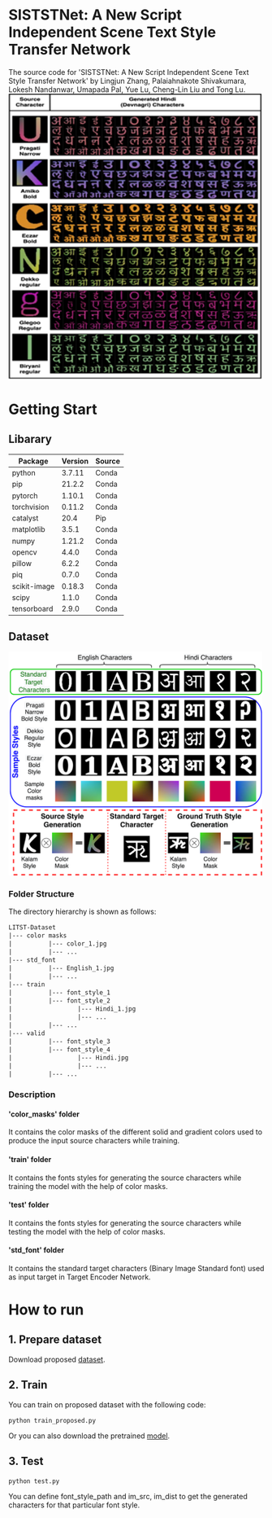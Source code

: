 # SISTSTNet: A New Script Independent Scene Text Style Transfer Network
The source code for 'SISTSTNet: A New Script Independent Scene Text Style Transfer Network' by Lingjun Zhang, Palaiahnakote Shivakumara, Lokesh Nandanwar, Umapada Pal, Yue Lu, Cheng-Lin Liu and Tong Lu. <br>
<img src="/pics/someresults.png" width="500px">
# Getting Start
## Libarary
| Package |	Version | Source |
| ------- | ------- | ------ |
| python | 3.7.11 | Conda |
| pip | 21.2.2 | Conda |
| pytorch | 1.10.1 | Conda |
| torchvision | 0.11.2 | Conda |
| catalyst | 20.4 | Pip |
| matplotlib | 3.5.1 | Conda |
| numpy | 1.21.2 | Conda |
| opencv | 4.4.0 | Conda |
| pillow | 6.2.2 | Conda |
| piq | 0.7.0 | Conda |
| scikit-image | 0.18.3 | Conda |
| scipy | 1.1.0 | Conda |
| tensorboard | 2.9.0 | Conda |

## Dataset
<img src="/pics/Proposed_dataset.png" width="500px">

### Folder Structure
The directory hierarchy is shown as follows: 
```
LITST-Dataset
|--- color masks
|          |--- color_1.jpg
|          |--- ...
|--- std_font
|          |--- English_1.jpg
|          |--- ...
|--- train
|          |--- font_style_1
|          |--- font_style_2
|                  |--- Hindi_1.jpg
|                  |--- ...
|          |--- ...
|--- valid
|          |--- font_style_3
|          |--- font_style_4
|                  |--- Hindi.jpg
|                  |--- ...
|          |--- ...
```
### Description
#### 'color_masks' folder 
It contains the color masks of the different solid and gradient colors used to produce the input source characters while training.
#### 'train' folder 
It contains the fonts styles for generating the source characters while training the model with the help of color masks.
#### 'test' folder 
It contains the fonts styles for generating the source characters while testing the model with the help of color masks.
#### 'std_font' folder 
It contains the standard target characters (Binary Image Standard font) used as input target in Target Encoder Network.

# How to run
## 1. Prepare dataset
Download proposed [dataset](https://drive.google.com/file/d/1K2evs9p3VLeKGWgPJkV-AahD1J5NOZLp/view?usp=sharing). 
## 2. Train
You can train on proposed dataset with the following code:
```
python train_proposed.py
```
Or you can also download the pretrained [model](https://drive.google.com/file/d/1XXwCE7tmMyELIKp4cRAo7b-DG0LN2I7z/view?usp=sharing).
## 3. Test
```
python test.py
```
You can define font_style_path and im_src, im_dist to get the generated characters for that particular font style.

